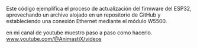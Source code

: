 Este código ejemplifica el proceso de actualización del firmware del ESP32, aprovechando un archivo 
alojado en un repositorio de GitHub y estableciendo una conexión Ethernet 
mediante el módulo W5500. 

en mi canal de youtube muestro paso a paso como hacerlo.
www.youtube.com/@AnimastiX/videos

